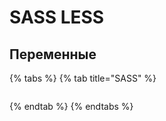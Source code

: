 # SASS LESS

## Переменные

{% tabs %}
{% tab title="SASS" %}
```text

```
{% endtab %}
{% endtabs %}



